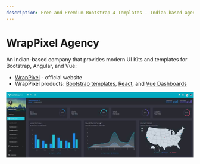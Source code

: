 ```yaml
---
description: Free and Premium Bootstrap 4 Templates - Indian-based agency.
---
```


# WrapPixel Agency

An Indian-based company that provides modern UI Kits and templates for Bootstrap, Angular, and Vue:

* [WrapPixel](https://bit.ly/2J1Fhwl) - official website
* WrapPixel products: [Bootstrap templates](https://bit.ly/3ej2y9S), [React](https://bit.ly/3ejUzJN), and [Vue Dashboards](https://bit.ly/2IF8QDS)

![WrapPixel - MaterialPro Dasboard](../../.gitbook/assets/docs-cover-wrappixel-materialpro.jpg)

